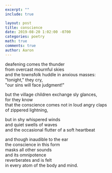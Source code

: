 ```yaml
---
excerpt: ""
include: true

layout: post
title: conscience
date: 2019-08-20 1:02:00 -0700
categories: poetry
math: true
comments: true
author: Aaron
---
```



deafening comes the thunder  
from overcast mournful skies  
and the townsfolk huddle in anxious masses:  
"tonight," they cry,  
"our sins will face judgment!"  

but the village children exchange sly glances,  
for they know  
that the conscience comes not in loud angry claps  
of zippered lightning,

but in shy whispered winds  
and quiet swells of waves  
and the occasional flutter of a soft heartbeat  

and though inaudible to the ear  
the conscience in this form  
masks all other sounds  
and its omnipotence  
reverberates and is felt  
in every atom of the body and mind.
